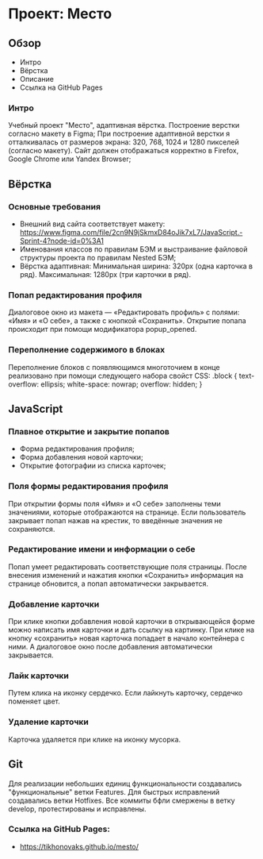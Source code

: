 # Проект: Место

## Обзор
* Интро
* Вёрстка
* Описание
* Ссылка на GitHub Pages

### Интро

Учебный проект "Место", адаптивная вёрстка.
Построение верстки согласно макету в Figma;
При построение адаптивной верстки я отталкивалась от размеров экрана: 320, 768, 1024 и 1280 пикселей (согласно макету).
Сайт должен отображаться корректно в Firefox, Google Chrome или Yandex Browser;

## Вёрстка

### Основные требования
* Внешний вид сайта соответствует макету: https://www.figma.com/file/2cn9N9jSkmxD84oJik7xL7/JavaScript.-Sprint-4?node-id=0%3A1
* Именования классов по правилам БЭМ и выстраивание файловой структуры проекта по правилам Nested БЭМ;
* Вёрстка адаптивная: Минимальная ширина: 320px (одна карточка в ряд). Максимальная: 1280px (три карточки в ряд).

### Попап редактирования профиля
Диалоговое окно из макета — «Редактировать профиль» с полями: «Имя» и «О себе», а также с кнопкой «Сохранить».
Открытие попапа происходит при помощи модификатора popup_opened.

### Переполнение содержимого в блоках
Переполнение блоков с появляющимся многоточием в конце реализовано при помощи следующего набора свойст CSS:
.block {
  text-overflow: ellipsis;
  white-space: nowrap;
  overflow: hidden;
}

## JavaScript

### Плавное открытие и закрытие попапов
* Форма редактирования профиля;
* Форма добавления новой карточки;
* Открытие фотографии из списка карточек;

### Поля формы редактирования профиля
При открытии формы поля «Имя» и «О себе» заполнены теми значениями, которые отображаются на странице. Если пользователь закрывает попап нажав на крестик, то введённые значения не сохраняются.

### Редактирование имени и информации о себе
Попап умеет редактировать соответствующие поля страницы. После внесения изменений и нажатия кнопки «Сохранить» информация на странице обновится, а попап автоматически закрывается.

### Добавление карточки
При клике кнопки добавления новой карточки в открывающейся форме можно написать имя карточки и дать ссылку на картинку.
При клике на кнопку «сохранить» новая карточка попадает в начало контейнера с ними. А диалоговое окно после добавления автоматически закрывается.

### Лайк карточки
Путем клика на иконку сердечко. Если лайкнуть карточку, сердечко поменяет цвет.

### Удаление карточки
Карточка удаляется при клике на иконку мусорка.

## Git
Для реализации небольших единиц функциональности создавались "функциональные" ветки Features.
Для быстрых исправлений создавались ветки Hotfixes.
Все коммиты бфли смержены в ветку develop, протестированы и исправлены.

### Ссылка на GitHub Pages:
* https://tikhonovaks.github.io/mesto/
